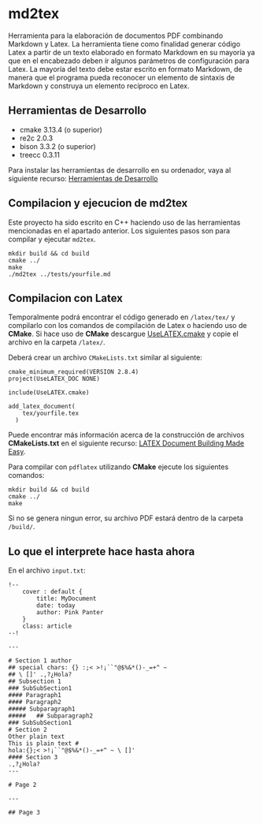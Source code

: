 # md2tex

Herramienta para la elaboración de documentos PDF combinando Markdown y Latex. La herramienta
tiene como finalidad generar código Latex a partir de un texto elaborado en formato Markdown
en su mayoría ya que en el encabezado deben ír algunos parámetros de configuración para Latex.
La mayoría del texto debe estar escrito en formato Markdown, de manera que el programa pueda
reconocer un elemento de sintaxis de Markdown y construya un elemento recíproco en Latex. 

## Herramientas de Desarrollo
- cmake 3.13.4 (o superior)
- re2c 2.0.3
- bison 3.3.2 (o superior)
- treecc 0.3.11

Para instalar las herramientas de desarrollo en su ordenador, vaya al siguiente recurso: 
<a href="https://drive.google.com/file/d/1gjG3IdHRtXiU0dUrDh2AdgSdwRH9ri9h/view?usp=sharing" target="_blank">Herramientas de Desarrollo</a>

## Compilacion y ejecucion de md2tex

Este proyecto ha sido escrito en C++ haciendo uso de las herramientas mencionadas en el apartado
anterior. Los siguientes pasos son para compilar y ejecutar `md2tex`. 
```
mkdir build && cd build
cmake ../
make
./md2tex ../tests/yourfile.md
```

## Compilacion con Latex

Temporalmente podrá encontrar el código generado en `/latex/tex/` y compilarlo con los comandos
de compilación de Latex o haciendo uso de **CMake**. Si hace uso de **CMake** descargue <a href="cmake.org/Wiki/images/8/80/UseLATEX.cmake" target="_blank">UseLATEX.cmake</a> y copie el archivo en la carpeta `/latex/`.

Deberá crear un archivo `CMakeLists.txt` similar al siguiente:

```
cmake_minimum_required(VERSION 2.8.4)
project(UseLATEX_DOC NONE)

include(UseLATEX.cmake)

add_latex_document(
	tex/yourfile.tex
  )
```
Puede encontrar más información acerca de la construcción de archivos **CMakeLists.txt** en 
el siguiente recurso: <a href="https://gitlab.kitware.com/kmorel/UseLATEX/-/blob/master/UseLATEX.pdf" target="_blank">LATEX Document Building Made Easy</a>.

Para compilar con `pdflatex` utilizando **CMake** ejecute los siguientes comandos:

```
mkdir build && cd build
cmake ../
make
```

Si no se genera ningun error, su archivo PDF estará dentro de la carpeta `/build/`.

## Lo que el interprete hace hasta ahora

En el archivo `input.txt`:

```
!--
    cover : default {
        title: MyDocument
        date: today
        author: Pink Panter
    }
    class: article
--!

---

# Section 1 author 
## special chars: {} :;< >!¡``"@$%&*()-_=+^ ~ 
## \ []' .,?¿Hola?
## Subsection 1
### SubSubSection1
#### Paragraph1
#### Paragraph2
##### Subparagraph1
#####   ## Subparagraph2
### SubSubSection1
# Section 2
Other plain text
This is plain text #
hola:{};< >!¡``"@$%&*()-_=+^ ~ \ []' 
#### Section 3
.,?¿Hola?
---

# Page 2

---

## Page 3
```